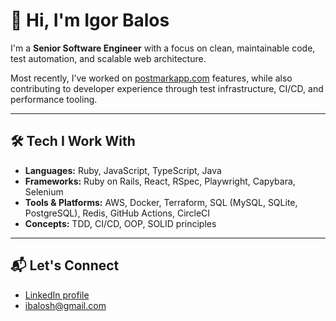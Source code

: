 # 👋 Hi, I'm Igor Balos

I'm a **Senior Software Engineer** with a focus on clean, maintainable code, test automation, and scalable web architecture.

Most recently, I’ve worked on [postmarkapp.com](https://postmarkapp.com/) features, while also contributing to developer experience through test infrastructure, CI/CD, and performance tooling.

---

## 🛠 Tech I Work With

- **Languages:** Ruby, JavaScript, TypeScript, Java
- **Frameworks:** Ruby on Rails, React, RSpec, Playwright, Capybara, Selenium
- **Tools & Platforms:** AWS, Docker, Terraform, SQL (MySQL, SQLite, PostgreSQL), Redis, GitHub Actions, CircleCI
- **Concepts:** TDD, CI/CD, OOP, SOLID principles

---

## 📬 Let's Connect

- [LinkedIn profile](https://www.linkedin.com/in/ibalosh/)  
- ibalosh@gmail.com
